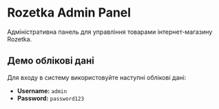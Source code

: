 # Rozetka Admin Panel

Адміністративна панель для управління товарами інтернет-магазину Rozetka.

## Демо облікові дані

Для входу в систему використовуйте наступні облікові дані:

- **Username:** `admin`
- **Password:** `password123`